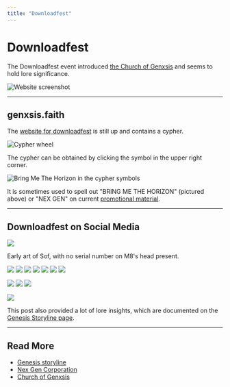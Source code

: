 ```yaml
---
title: "Downloadfest"
---
```

# Downloadfest

The Downloadfest event introduced [the Church of Genxsis](church) and 
seems to hold lore significance. 

![Website screenshot](../../Resources/lore/genxsis.faith/genxsis_faith.png)

***

## genxsis.faith

The [website for downloadfest](https://www.genxsis.faith/) is still up and 
contains a cypher.

![Cypher wheel](../../Resources/lore/genxsis.faith/cypher.png)

The cypher can be obtained by clicking the symbol in the upper right corner. 

![Bring Me The Horizon in the cypher symbols](../../Resources/other-webpages/bmth_cypher.png)

It is sometimes used to spell out "BRING ME THE HORIZON" (pictured above) or "NEX GEN" on 
current [promotional material](../socials).

***

## Downloadfest on Social Media

![](../../Resources/lore/downloadfest/downloadfest_noserialno.jpg)

Early art of Sof, with no serial number on M8's head present.

![](../../Resources/lore/downloadfest/insta_downloadfest1.jpg)
![](../../Resources/lore/downloadfest/insta_downloadfest2.jpg)
![](../../Resources/lore/downloadfest/insta_downloadfest3.jpg)
![](../../Resources/lore/downloadfest/insta_downloadfest_4.jpg)
![](../../Resources/lore/downloadfest/insta_downloadfest5.jpg)
![](../../Resources/lore/downloadfest/insta_downloadfest6.jpg)
![](../../Resources/lore/downloadfest/insta_downloadfest7.jpg)

![](../../Resources/lore/downloadfest/insta_downloadfest_dancers.jpg)
![](../../Resources/lore/downloadfest/insta_downloadfest_dancer_picture.jpg)
![](../../Resources/lore/downloadfest/eve_art_downloadfest.jpg)

![](../../Resources/lore/downloadfest/insta_downloadfest_genesisstoryline.jpg)

This post also provided a lot of lore insights, which are documented on the 
[Genesis Storyline page](genesis-storyline).

***

## Read More

- [Genesis storyline](genesis-storyline)
- [Nex Gen Corporation](./nex-gen-corporation)
- [Church of Genxsis](church)